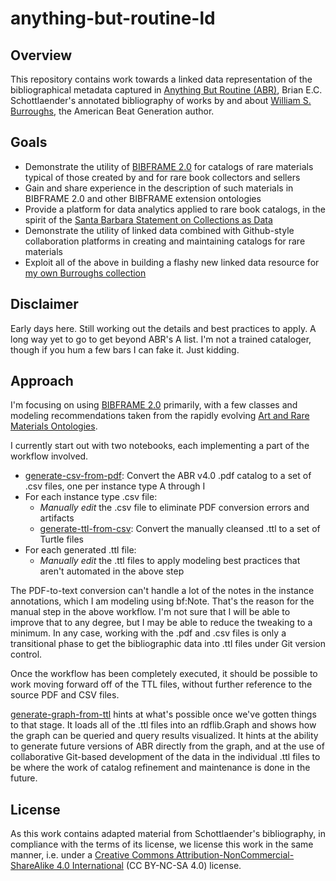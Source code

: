 # anything-but-routine-ld

## Overview

This repository contains work towards a linked data representation of
the bibliographical metadata captured in [Anything But Routine (ABR)](http://escholarship.org/uc/item/0xj4d6bm),
Brian E.C. Schottlaender's annotated bibliography of works by and about [William S. Burroughs](https://en.wikipedia.org/wiki/William_S._Burroughs), the American Beat Generation
author.

## Goals

- Demonstrate the utility of [BIBFRAME 2.0](http://www.loc.gov/bibframe/docs/index.html) for catalogs of rare materials typical of those created by and for rare book collectors and sellers
- Gain and share experience in the description of such materials in BIBFRAME 2.0 and other BIBFRAME extension ontologies
- Provide a platform for data analytics applied to rare book catalogs, in the spirit of the [Santa Barbara Statement on Collections as Data](https://collectionsasdata.github.io/statement/)
- Demonstrate the utility of linked data combined with Github-style collaboration platforms in creating and maintaining catalogs for rare materials
- Exploit all of the above in building a flashy new linked data resource for [my own Burroughs collection](http://bradleypallen.org/wsb-catalog)

## Disclaimer

Early days here. Still working out the details and best practices to apply. A long way yet to go to get beyond ABR's A list. I'm not a trained cataloger, though if you hum a few bars I can fake it. Just kidding.

## Approach

I'm focusing on using [BIBFRAME 2.0](http://www.loc.gov/bibframe/docs/index.html) primarily, with a few classes and modeling recommendations taken from the rapidly evolving [Art and Rare Materials Ontologies](https://github.com/LD4P/arm).

I currently start out with two notebooks, each implementing a part of the workflow involved.

- [generate-csv-from-pdf](https://github.com/bradleypallen/schottlaender-db/blob/master/generate-csv-from-pdf.ipynb): Convert the ABR v4.0 .pdf catalog to a set of .csv files, one per instance type A through I
- For each instance type .csv file:
    - *Manually edit* the .csv file to eliminate PDF conversion errors and artifacts
    - [generate-ttl-from-csv](https://github.com/bradleypallen/schottlaender-db/blob/master/generate-ttl-from-csv.ipynb): Convert the manually cleansed .ttl to a set of Turtle files
- For each generated .ttl file:
    - *Manually edit* the .ttl files to apply modeling best practices that aren't automated in the above step

The PDF-to-text conversion can't handle a lot of the notes in the instance annotations, which I am modeling using bf:Note. That's the reason for the manual step in the above workflow. I'm not sure that I will be able to improve that to any degree, but I may be able to reduce the tweaking to a minimum. In any case, working with the .pdf and .csv files is only a transitional phase to get the bibliographic data into .ttl files under Git version control.

Once the workflow has been completely executed, it should be possible to work moving forward off of the TTL files, without further reference to the source PDF and CSV files.

[generate-graph-from-ttl](https://github.com/bradleypallen/schottlaender-db/blob/master/generate-graph-from-ttl.ipynb) hints at what's possible once we've gotten things to that stage. It loads all of the .ttl files into an rdflib.Graph and shows how the graph can be queried and query results visualized. It hints at the ability to generate future versions of ABR directly from the graph, and at the use of collaborative Git-based development of the data in the individual .ttl files to be where the work of catalog refinement and maintenance is done in the future.

## License

As this work contains adapted material from Schottlaender's
bibliography, in compliance with the terms of its license, we license
this work in the same manner, i.e. under a [Creative Commons
Attribution-NonCommercial-ShareAlike 4.0
International](https://creativecommons.org/licenses/by-nc-sa/4.0/legalcode)
(CC BY-NC-SA 4.0) license.
